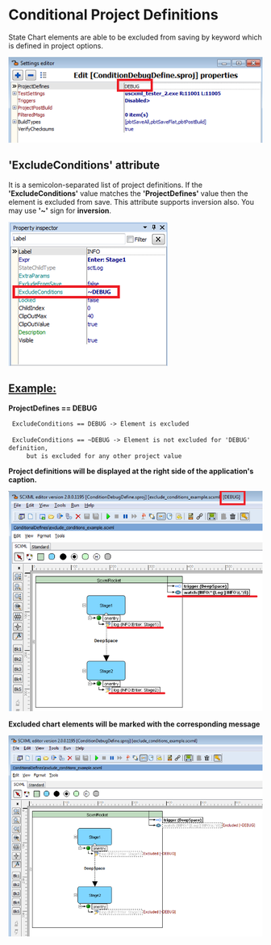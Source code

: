 # Conditional Project Definitions
State Chart elements are able to be excluded from saving by keyword which is defined in project options.

![program_options](../Images/ConditionalDefines_ProgramOptions.png)

## 'ExcludeConditions' attribute
It is a semicolon-separated list of project definitions.
If the **'ExcludeConditions'** value matches the **'ProjectDefines'** value then the element is excluded from save. This attribute supports inversion also.
You may use **'~'** sign for **inversion**.

![ExcludeConditions](../Images/ConditionalDefines_ExcludeConditions.png)

## [Example:](../Examples/ConditionDebugDefine.sproj)

**ProjectDefines == DEBUG**

     ExcludeConditions == DEBUG -> Element is excluded
     
     ExcludeConditions == ~DEBUG -> Element is not excluded for 'DEBUG' definition,
         but is excluded for any other project value


**Project definitions will be displayed at the right side of the application's caption.**

![debug_defined](../Images/ConditionalDefines_DebugDefined.png)

**Excluded chart elements will be marked with the corresponding message**

![excluded_shapes](../Images/ConditionalDefines_Excluded.png)
